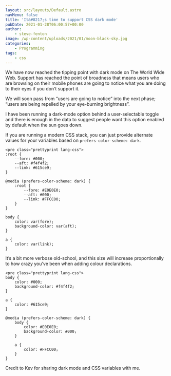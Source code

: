 ```yaml
---
layout: src/layouts/Default.astro
navMenu: false
title: 'It&#8217;s time to support CSS dark mode'
pubDate: 2021-01-28T06:00:57+00:00
author:
    - steve-fenton
image: /wp-content/uploads/2021/01/moon-black-sky.jpg
categories:
    - Programming
tags:
    - css
---
```


We have now reached the tipping point with dark mode on The World Wide Web. Support has reached the point of broadness that means users who are browsing on their mobile phones are going to notice what you are doing to their eyes if you don’t support it.

We will soon pass from “users are going to notice” into the next phase; “users are being repelled by your eye-burning brightness”.

I have been running a dark-mode option behind a user-selectable toggle and there is enough in the data to suggest people want this option enabled by default when the sun goes down.

If you are running a modern CSS stack, you can just provide alternate values for your variables based on `prefers-color-scheme: dark`.

```
<pre class="prettyprint lang-css">
:root {
    --fore: #000;
    --aft: #f4f4f2;
    --link: #615ce9;
}

@media (prefers-color-scheme: dark) {
    :root {
        --fore: #E0E0E0;
        --aft: #000;
        --link: #FFCC00;
    }
}

body {
    color: var(fore);
    background-color: var(aft);
}

a {
    color: var(link);
}
```
It’s a bit more verbose old-school, and this size will increase proportionally to how crazy you’ve been when adding colour declarations.

```
<pre class="prettyprint lang-css">
body {
    color: #000;
    background-color: #f4f4f2;
}

a {
    color: #615ce9;
}

@media (prefers-color-scheme: dark) {
    body {
        color: #E0E0E0;
        background-color: #000;
    }

    a {
        color: #FFCC00;
    }
}
```
Credit to Kev for sharing dark mode and CSS variables with me.